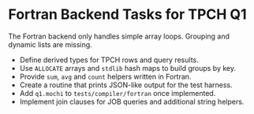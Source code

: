 # Fortran Backend Tasks for TPCH Q1

The Fortran backend only handles simple array loops. Grouping and dynamic lists are missing.

- Define derived types for TPCH rows and query results.
- Use `ALLOCATE` arrays and `stdlib` hash maps to build groups by key.
- Provide `sum`, `avg` and `count` helpers written in Fortran.
- Create a routine that prints JSON-like output for the test harness.
- Add `q1.mochi` to `tests/compiler/fortran` once implemented.
- Implement join clauses for JOB queries and additional string helpers.
